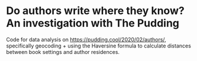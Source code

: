 # Do authors write where they know? An investigation with The Pudding
Code for data analysis on https://pudding.cool/2020/02/authors/, specifically geocoding + using the Haversine formula to calculate distances between book settings and author residences.
